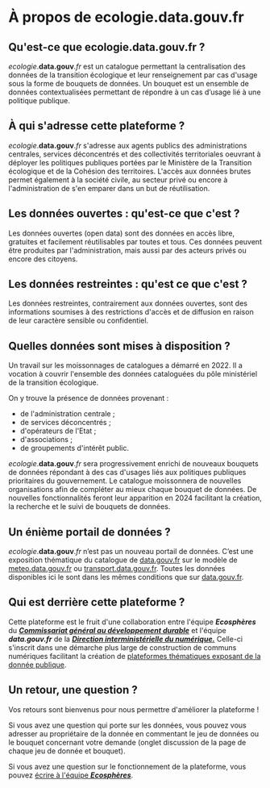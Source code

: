 # À propos de **ecologie.data.gouv.fr**


## Qu'est-ce que **ecologie.data.gouv.fr** ?

_ecologie_.**data.gouv**._fr_ est un catalogue permettant la centralisation des données de la transition écologique et leur renseignement par cas d'usage sous la forme de bouquets de données. 
Un bouquet est un ensemble de données contextualisées permettant de répondre à un cas d’usage lié à une politique publique.


## À qui s'adresse cette plateforme ?

_ecologie_.**data.gouv**._fr_ s'adresse aux agents publics des administrations centrales, services déconcentrés et des collectivités territoriales oeuvrant à déployer les politiques publiques portées par le Ministère de la Transition écologique et de la Cohésion des territoires. 
L'accès aux données brutes permet également à la société civile, au secteur privé ou encore à l'administration de s'en emparer dans un but de réutilisation.


## Les données ouvertes : qu'est-ce que c'est ?

Les données ouvertes (open data) sont des données en accès libre, gratuites et facilement réutilisables par toutes et tous.
Ces données peuvent être produites par l'administration, mais aussi par des acteurs privés ou encore des citoyens.


## Les données restreintes : qu'est ce que c'est ?

Les données restreintes, contrairement aux données ouvertes, sont des informations soumises à des restrictions d'accès et de diffusion en raison de leur caractère sensible ou confidentiel.


## Quelles données sont mises à disposition ?

Un travail sur les moissonnages de catalogues a démarré en 2022.
Il a vocation à couvrir l'ensemble des données cataloguées du pôle ministériel de la transition écologique.

On y trouve la présence de données provenant : 
- de l'administration centrale ;
- de services déconcentrés ;
- d'opérateurs de l'Etat ;
- d'associations ;
- de groupements d'intérêt public.




_ecologie_.**data.gouv**._fr_ sera progressivement enrichi de nouveaux bouquets de données répondant à des cas d'usages liés aux politiques publiques prioritaires du gouvernement. 
Le catalogue moissonnera de nouvelles organisations afin de compléter au mieux chaque bouquet de données.
De nouvelles fonctionnalités feront leur apparition en 2024 facilitant la création, la recherche et le suivi de bouquets de données.


## Un énième portail de données ?

_ecologie_.**data.gouv**._fr_ n’est pas un nouveau portail de données.
C’est une exposition thématique du catalogue de [data.gouv.fr](data.gouv.fr) sur le modèle de [meteo.data.gouv.fr](meteo.data.gouv.fr) ou [transport.data.gouv.fr](transport.data.gouv.fr).
Toutes les données disponibles ici le sont dans les mêmes conditions que sur [data.gouv.fr](data.gouv.fr).


## Qui est derrière cette plateforme ?

Cette plateforme est le fruit d'une collaboration entre l'équipe **_Ecosphères_** du [**_Commissariat général au développement durable_**](https://www.ecologie.gouv.fr/commissariat-general-au-developpement-durable-cgdd) et l'équipe **_data.gouv.fr_** de la [**_Direction interministérielle du numérique._**](https://www.numerique.gouv.fr/dinum/)
Celle-ci s'inscrit dans une démarche plus large de construction de communs numériques facilitant la création de [plateformes thématiques exposant de la donnée publique](https://github.com/opendatateam/udata-front-kit).


## Un retour, une question ?

Vos retours sont bienvenus pour nous permettre d'améliorer la plateforme !

Si vous avez une question qui porte sur les données, vous pouvez vous adresser au propriétaire de la donnée en commentant le jeu de données ou le bouquet concernant votre demande (onglet discussion de la page de chaque jeu de donnée et bouquet).

Si vous avez une question sur le fonctionnement de la plateforme, vous pouvez [écrire à l'équipe **_Ecosphères_**](mailto:ecospheres@developpement-durable.gouv.fr).
